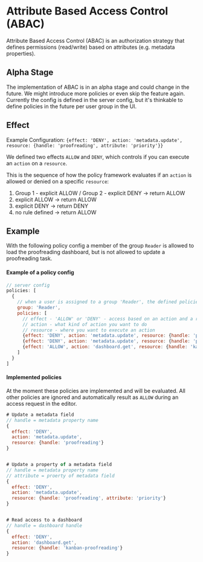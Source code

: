 # Attribute Based Access Control (ABAC)

Attribute Based Access Control (ABAC) is an authorization strategy that defines permissions (read/write) based on attributes (e.g. metadata properties).

## Alpha Stage

The implementation of ABAC is in an alpha stage and could change in the future. We might introduce more policies or even skip the feature again. Currently the config is defined in the server config, but it's thinkable to define policies in the future per user group in the UI.

## Effect

Example Configuration:
`{effect: 'DENY', action: 'metadata.update', resource: {handle: 'proofreading', attribute: 'priority'}}`


We defined two effects `ALLOW` and `DENY`, which controls if you can execute an `action` on a `resource`.

This is the sequence of how the policy framework evaluates if an `action` is allowed or denied on a specific `resource`:

1) Group 1 - explicit ALLOW / Group 2 - explicit DENY -> return ALLOW
2) explicit ALLOW                                     -> return ALLOW
3) explicit DENY                                      -> return DENY
4) no rule defined                                    -> return ALLOW


## Example

With the following policy config a member of the group `Reader` is allowed to load the proofreading dashboard, but is not allowed to update a proofreading task.

#### Example of a policy config
```js
// server config
policies: [
  {
    // when a user is assigned to a group 'Reader', the defined policies are evaluated
    group: 'Reader',
    policies: [
      // effect - 'ALLOW' or 'DENY' - access based on an action and a resource
      // action - what kind of action you want to do
      // resource - where you want to execute an action
      {effect: 'DENY', action: 'metadata.update', resource: {handle: 'proofreading', attribute: 'priority'}},
      {effect: 'DENY', action: 'metadata.update', resource: {handle: 'proofreading'}},
      {effect: 'ALLOW', action: 'dashboard.get', resource: {handle: 'kanban-proofreading'}}
    ]
  }
]
```

#### Implemented policies
At the moment these policies are implemented and will be evaluated. All other policies are ignored and automatically result as `ALLOW` during an access request in the editor.

```js
# Update a metadata field
// handle = metadata property name
{
  effect: 'DENY',
  action: 'metadata.update',
  resource: {handle: 'proofreading'}
}


# Update a property of a metadata field
// handle = metadata property name
// attribute = proerty of metadata field
{
  effect: 'DENY',
  action: 'metadata.update',
  resource: {handle: 'proofreading', attribute: 'priority'}
}


# Read access to a dashboard
// handle = dashboard handle
{
  effect: 'DENY',
  action: 'dashboard.get',
  resource: {handle: 'kanban-proofreading'}
}
```

